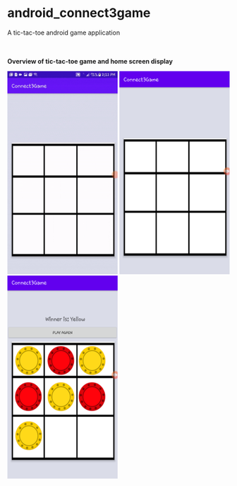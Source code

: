 # android_connect3game
A tic-tac-toe android game application

<br><br>
<b>Overview of tic-tac-toe game and home screen display</b><br>
<p>
  <img src="https://github.com/abdul-matin0/android_connect3game/blob/master/app/app-screenshots/connect3game-overview.gif" height="460px" width="250px">
  <img src="https://github.com/abdul-matin0/android_connect3game/blob/master/app/app-screenshots/connect3game-home.png" height="460px" width="250px">
  <img src="https://github.com/abdul-matin0/android_connect3game/blob/master/app/app-screenshots/connect3game-win.png" height="460px" width="250px">
</p>

